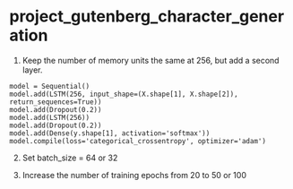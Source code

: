 # project_gutenberg_character_generation

1. Keep the number of memory units the same at 256, but add a second layer.

```
model = Sequential()
model.add(LSTM(256, input_shape=(X.shape[1], X.shape[2]), return_sequences=True))
model.add(Dropout(0.2))
model.add(LSTM(256))
model.add(Dropout(0.2))
model.add(Dense(y.shape[1], activation='softmax'))
model.compile(loss='categorical_crossentropy', optimizer='adam')
```

2. Set batch_size = 64 or 32

3. Increase the number of training epochs from 20 to 50 or 100
